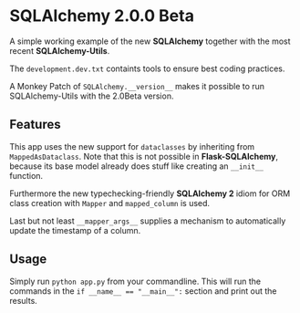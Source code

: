 # SQLAlchemy 2.0.0 Beta

A simple working example of the new **SQLAlchemy** together with the most recent **SQLAlchemy-Utils**.

The `development.dev.txt` containts tools to ensure best coding practices.

A Monkey Patch of `SQLAlchemy.__version__` makes it possible to run SQLAlchemy-Utils with the 2.0Beta version.

## Features

This app uses the new support for `dataclasses` by inheriting from `MappedAsDataclass`.
Note that this is not possible in **Flask-SQLAlchemy**, because its base model already does stuff like creating an `__init__` function.

Furthermore the new typechecking-friendly **SQLAlchemy 2** idiom for ORM class creation with `Mapper` and `mapped_column` is used.

Last but not least `__mapper_args__` supplies a mechanism to automatically update the timestamp of a column.

## Usage

Simply run `python app.py` from your commandline.
This will run the commands in the `if __name__ == "__main__":` section and print out the results.

